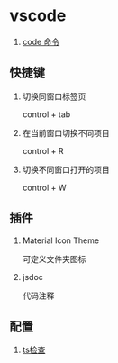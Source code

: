 # vscode

1. [code 命令](https://juejin.cn/post/7262635514896613431)

## 快捷键

1. 切换同窗口标签页

   control + tab

2. 在当前窗口切换不同项目

   control + R

3. 切换不同窗口打开的项目

   control + W

## 插件

1. Material Icon Theme

   可定义文件夹图标

2. jsdoc

   代码注释

## 配置

1. [ts检查](https://worktile.com/kb/ask/569454.html)